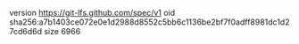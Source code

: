 version https://git-lfs.github.com/spec/v1
oid sha256:a7b1403ce072e0e1d2988d8552c5bb6c1136be2bf7f0adff8981dc1d27cd6d6d
size 6966
